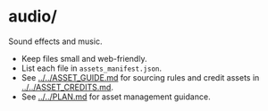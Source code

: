 # audio/

Sound effects and music.

- Keep files small and web-friendly.
- List each file in `assets_manifest.json`.
- See [../../ASSET_GUIDE.md](../../ASSET_GUIDE.md) for sourcing rules and
  credit assets in [../../ASSET_CREDITS.md](../../ASSET_CREDITS.md).
- See [../../PLAN.md](../../PLAN.md) for asset management guidance.
